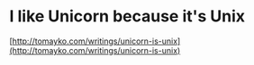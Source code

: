 <!--
id: 206369093
link: http://tumblr.atmos.org/post/206369093/i-like-unicorn-because-its-unix
slug: i-like-unicorn-because-its-unix
date: Tue Oct 06 2009 19:55:18 GMT-0700 (PDT)
publish: 2009-10-06
tags: 
title: I like Unicorn because it's Unix
-->


I like Unicorn because it's Unix
================================

[http://tomayko.com/writings/unicorn-is-unix](http://tomayko.com/writings/unicorn-is-unix)

